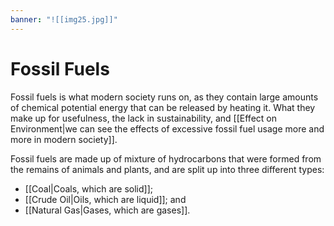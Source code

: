 ```yaml
---
banner: "![[img25.jpg]]"
---
```

# Fossil Fuels
Fossil fuels is what modern society runs on, as they contain large amounts of chemical potential energy that can be released by heating it. What they make up for usefulness, the lack in sustainability, and [[Effect on Environment|we can see the effects of excessive fossil fuel usage more and more in modern society]].

Fossil fuels are made up of mixture of hydrocarbons that were formed from the remains of animals and plants, and are split up into three different types:
- [[Coal|Coals, which are solid]];
- [[Crude Oil|Oils, which are liquid]]; and
- [[Natural Gas|Gases, which are gases]].